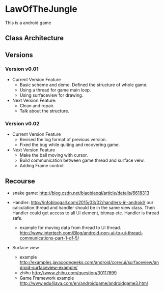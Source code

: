 # LawOfTheJungle
This is a android game
## Class Architecture
## Versions

### Version v0.01
- Current Version Feature
	- Basic scheme and demo. Defined the structure of whole game.
	- Using a thread for game main loop.
	- Using surfaceview for drawing.
- Next Version Feature:
	- Clean and repair.
	- Talk about the structure.

### Version v0.02
- Current Version Feature
	- Revised the log format of previous version.
	- Fixed the bug while quiting and recovering game.
- Next Version Feature
	- Make the ball moving with cursor.
	- Build communication between game thread and surface veiw.
	- Adding Frame control.


## Recourse
- snake game: 
	http://blog.csdn.net/biaobiaoqi/article/details/6618313
 	
- Handler:
	http://infobloggall.com/2015/03/02/handlers-in-android/
	our calculation thread and handler should be in the same view class. Then Handler could get access to all UI element, bitmap etc. Handler is thread safe.
	- example for moving data from thread to UI thread.
		http://www.intertech.com/Blog/android-non-ui-to-ui-thread-communications-part-1-of-5/
- Surface view 
	- example 
		http://examples.javacodegeeks.com/android/core/ui/surfaceview/android-surfaceview-example/
	- zhihu
		http://www.zhihu.com/question/30117899
	- Game Framework example
		http://www.edu4java.com/en/androidgame/androidgame3.html
